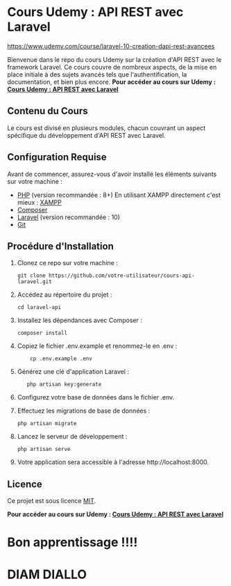 # Cours Udemy : API REST avec Laravel

https://www.udemy.com/course/laravel-10-creation-dapi-rest-avancees

Bienvenue dans le repo du cours Udemy sur la création d'API REST avec le framework Laravel. Ce cours couvre de nombreux aspects, de la mise en place initiale à des sujets avancés tels que l'authentification, la documentation, et bien plus encore. 
**Pour accéder au cours sur Udemy : [Cours Udemy : API REST avec Laravel](https://www.udemy.com/course/laravel-10-creation-dapi-rest-avancees/)**

## Contenu du Cours

Le cours est divisé en plusieurs modules, chacun couvrant un aspect spécifique du développement d'API REST avec Laravel.

## Configuration Requise

Avant de commencer, assurez-vous d'avoir installé les éléments suivants sur votre machine :

- [PHP](https://www.php.net/) (version recommandée : 8+) En utilisant XAMPP directement c'est mieux : [XAMPP](https://www.apachefriends.org/fr/download.html)
- [Composer](https://getcomposer.org/)
- [Laravel](https://laravel.com/) (version recommandée : 10)
- [Git](https://git-scm.com/)

## Procédure d'Installation

1. Clonez ce repo sur votre machine :
   ```
   git clone https://github.com/votre-utilisateur/cours-api-laravel.git
   ```

2. Accédez au répertoire du projet :
   ```
   cd laravel-api
   ```

3. Installez les dépendances avec Composer :
   ```
   composer install
   ```

4. Copiez le fichier .env.example et renommez-le en .env :
   ```
       cp .env.example .env
   ```
   

5. Générez une clé d'application Laravel :
    ```
       php artisan key:generate
    ```

6. Configurez votre base de données dans le fichier .env.

7. Effectuez les migrations de base de données :
   ```
   php artisan migrate
   ```

8. Lancez le serveur de développement :
    ```
    php artisan serve
    ```
    
9. Votre application sera accessible à l'adresse http://localhost:8000.

## Licence

Ce projet est sous licence [MIT](LICENSE).

**Pour accéder au cours sur Udemy : [Cours Udemy : API REST avec Laravel](https://www.udemy.com/course/laravel-10-creation-dapi-rest-avancees/)**
# Bon apprentissage !!!! 
# DIAM DIALLO
